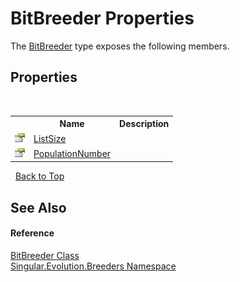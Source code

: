 # BitBreeder Properties
 

The <a href="eb522aca-7fb4-ab1a-53f2-35e1a6243426">BitBreeder</a> type exposes the following members.


## Properties
&nbsp;<table><tr><th></th><th>Name</th><th>Description</th></tr><tr><td>![Public property](media/pubproperty.gif "Public property")</td><td><a href="ac0a0148-550a-d5d0-b554-c3959430e5e9">ListSize</a></td><td /></tr><tr><td>![Public property](media/pubproperty.gif "Public property")</td><td><a href="e99186c5-6c9c-5fe5-126f-b1f38a842d48">PopulationNumber</a></td><td /></tr></table>&nbsp;
<a href="#bitbreeder-properties">Back to Top</a>

## See Also


#### Reference
<a href="eb522aca-7fb4-ab1a-53f2-35e1a6243426">BitBreeder Class</a><br /><a href="ed999852-f424-569f-ca7a-ae7710cee658">Singular.Evolution.Breeders Namespace</a><br />